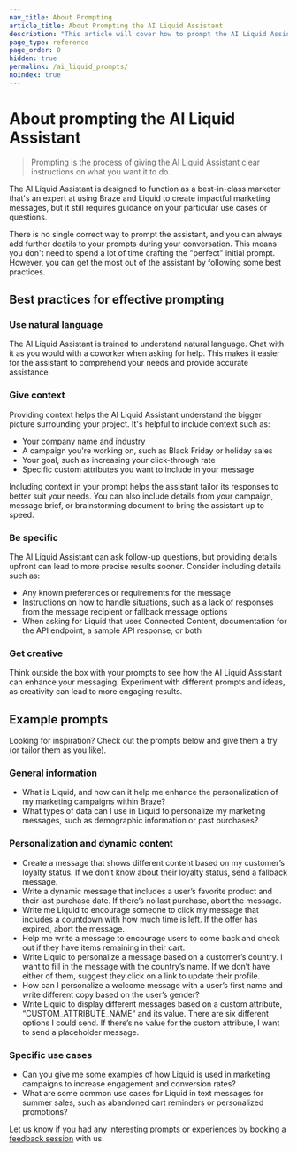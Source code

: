 ```yaml
---
nav_title: About Prompting
article_title: About Prompting the AI Liquid Assistant
description: "This article will cover how to prompt the AI Liquid Assistant, including best practices and example prompts."
page_type: reference
page_order: 0
hidden: true
permalink: /ai_liquid_prompts/
noindex: true
---
```


# About prompting the AI Liquid Assistant

> Prompting is the process of giving the AI Liquid Assistant clear instructions on what you want it to do.

The AI Liquid Assistant is designed to function as a best-in-class marketer that's an expert at using Braze and Liquid to create impactful marketing messages, but it still requires guidance on your particular use cases or questions.

There is no single correct way to prompt the assistant, and you can always add further deatils to your prompts during your conversation. This means you don't need to spend a lot of time crafting the "perfect" initial prompt. However, you can get the most out of the assistant by following some best practices.

## Best practices for effective prompting

### Use natural language

The AI Liquid Assistant is trained to understand natural language. Chat with it as you would with a coworker when asking for help. This makes it easier for the assistant to comprehend your needs and provide accurate assistance.

### Give context

Providing context helps the AI Liquid Assistant understand the bigger picture surrounding your project. It's helpful to include context such as:

- Your company name and industry
- A campaign you're working on, such as Black Friday or holiday sales
- Your goal, such as increasing your click-through rate
- Specific custom attributes you want to include in your message

Including context in your prompt helps the assistant tailor its responses to better suit your needs. You can also include details from your campaign, message brief, or brainstorming document to bring the assistant up to speed.

### Be specific

The AI Liquid Assistant can ask follow-up questions, but providing details upfront can lead to more precise results sooner. Consider including details such as:

- Any known preferences or requirements for the message
- Instructions on how to handle situations, such as a lack of responses from the message recipient or fallback message options
- When asking for Liquid that uses Connected Content, documentation for the API endpoint, a sample API response, or both

### Get creative

Think outside the box with your prompts to see how the AI Liquid Assistant can enhance your messaging. Experiment with different prompts and ideas, as creativity can lead to more engaging results.

## Example prompts

Looking for inspiration? Check out the prompts below and give them a try (or tailor them as you like).

### General information

- What is Liquid, and how can it help me enhance the personalization of my marketing campaigns within Braze?
- What types of data can I use in Liquid to personalize my marketing messages, such as demographic information or past purchases?

### Personalization and dynamic content

- Create a message that shows different content based on my customer’s loyalty status. If we don’t know about their loyalty status, send a fallback message.
- Write a dynamic message that includes a user’s favorite product and their last purchase date. If there’s no last purchase, abort the message.
- Write me Liquid to encourage someone to click my message that includes a countdown with how much time is left. If the offer has expired, abort the message.
- Help me write a message to encourage users to come back and check out if they have items remaining in their cart.
- Write Liquid to personalize a message based on a customer’s country. I want to fill in the message with the country’s name. If we don’t have either of them, suggest they click on a link to update their profile.
- How can I personalize a welcome message with a user’s first name and write different copy based on the user’s gender?
- Write Liquid to display different messages based on a custom attribute, “CUSTOM_ATTRIBUTE_NAME“ and its value. There are six different options I could send. If there’s no value for the custom attribute, I want to send a placeholder message.

### Specific use cases

- Can you give me some examples of how Liquid is used in marketing campaigns to increase engagement and conversion rates?
- What are some common use cases for Liquid in text messages for summer sales, such as abandoned cart reminders or personalized promotions?

Let us know if you had any interesting prompts or experiences by booking a [feedback session](https://research.rallyuxr.com/braze/schedule/clxxhw8em0d071ak4b279553s?channel=share) with us.